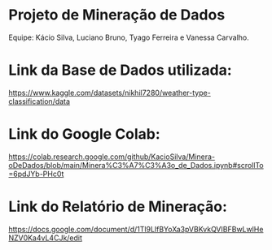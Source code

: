 # Projeto de Mineração de Dados
Equipe: Kácio Silva, Luciano Bruno, Tyago Ferreira e Vanessa Carvalho.

# Link da Base de Dados utilizada:
https://www.kaggle.com/datasets/nikhil7280/weather-type-classification/data

# Link do Google Colab:
https://colab.research.google.com/github/KacioSilva/Minera-oDeDados/blob/main/Minera%C3%A7%C3%A3o_de_Dados.ipynb#scrollTo=6pdJYb-PHc0t

# Link do Relatório de Mineração:
https://docs.google.com/document/d/1Tl9LlfBYoXa3pVBKvkQVIBFBwLwlHeNZV0Ka4vL4CJk/edit
